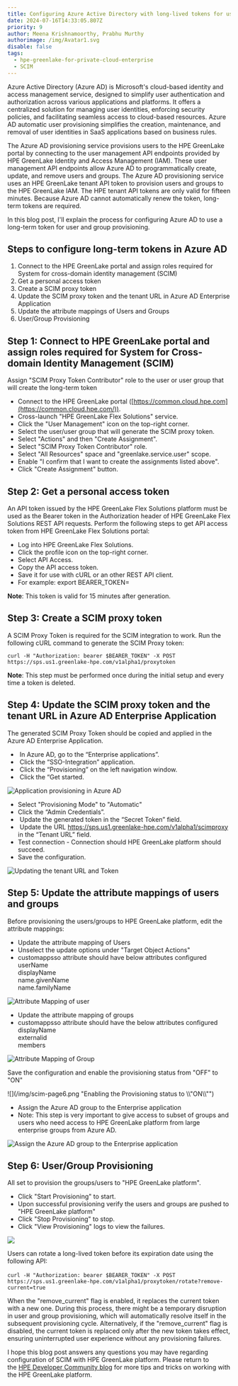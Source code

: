 ```yaml
---
title: Configuring Azure Active Directory with long-lived tokens for user provisioning
date: 2024-07-16T14:33:05.807Z
priority: 9
author: Meena Krishnamoorthy, Prabhu Murthy
authorimage: /img/Avatar1.svg
disable: false
tags:
  - hpe-greenlake-for-private-cloud-enterprise
  - SCIM
---
```

Azure Active Directory (Azure AD) is Microsoft's cloud-based identity and access management service, designed to simplify user authentication and authorization across various applications and platforms. It offers a centralized solution for managing user identities, enforcing security policies, and facilitating seamless access to cloud-based resources. Azure AD automatic user provisioning simplifies the creation, maintenance, and removal of user identities in SaaS applications based on business rules.

The Azure AD provisioning service provisions users to the HPE GreenLake portal by connecting to the user management API endpoints provided by HPE GreenLake Identity and Access Management (IAM). These user management API endpoints allow Azure AD to programmatically create, update, and remove users and groups. The Azure AD provisioning service uses an HPE GreenLake tenant API token to provision users and groups to the HPE GreenLake IAM.  The HPE tenant API tokens are only valid for fifteen minutes. Because Azure AD cannot automatically renew the token, long-term tokens are required.

I﻿n this blog post, I'll explain the process for configuring Azure AD to use a long-term token for user and group provisioning.

## S﻿teps to configure long-term tokens in Azure AD

1. Connect to the HPE GreenLake portal and assign roles required for System for cross-domain identity management (SCIM)
2. G﻿et a personal access token
3. C﻿reate a SCIM proxy token
4. U﻿pdate the SCIM proxy token and the tenant URL in Azure AD Enterprise Application
5. Update the attribute mappings of Users and Groups
6. User/Group Provisioning

## S﻿tep 1: Connect to HPE GreenLake portal and assign roles required for System for Cross-domain Identity Management (SCIM)

A﻿ssign "SCIM Proxy Token Contributor" role to the user or user group that will create the long-term token

* Connect to the HPE GreenLake portal ([https://common.cloud.hpe.com](https://common.cloud.hpe.com/)).
* Cross-launch "HPE GreenLake Flex Solutions" service.
* C﻿lick the "User Management" icon on the top-right corner.
* S﻿elect the user/user group that will generate the SCIM proxy token.
* S﻿elect "Actions" and then "Create Assignment".
* S﻿elect "SCIM Proxy Token Contributor" role.
* S﻿elect "All Resources" space and "greenlake.service.user" scope.
* E﻿nable "I confirm that I want to create the assignments listed above".
* C﻿lick "Create Assignment" button.



## S﻿tep 2: G﻿et a personal access token

An API token issued by the HPE GreenLake Flex Solutions platform must be used as the Bearer token in the Authorization header of HPE GreenLake Flex Solutions REST API requests. Perform the following steps to get API access token from HPE GreenLake Flex Solutions portal:

* Log into HPE GreenLake Flex Solutions.
* Click the profile icon on the top-right corner.
* Select API Access.
* Copy the API access token.
* Save it for use with cURL or an other REST API client.
* For example: export BEARER_TOKEN=<paste token value>

**N﻿ote**: This token is valid for 15 minutes after generation.

## S﻿tep 3: Create a SCIM proxy token

A SCIM Proxy Token is required for the SCIM integration to work. Run the following cURL command to generate the SCIM Proxy token:

`curl -H "Authorization: bearer $BEARER_TOKEN" -X POST https://sps.us1.greenlake-hpe.com/v1alpha1/proxytoken`

**N﻿ote**: This step must be performed once during the initial setup and every time a token is deleted.

## S﻿tep 4: Update the SCIM proxy token and the tenant URL in Azure AD Enterprise Application

The generated SCIM Proxy Token should be copied and applied in the Azure AD Enterprise Application.

*  In Azure AD, go to the “Enterprise applications”.
*  Click the “SSO-Integration” application.
*  Click the “Provisioning” on the left navigation window.
*  Click the “Get started.

![](/img/scim-page1.png "Application provisioning in Azure AD")

* Select "Provisioning Mode" to "Automatic" 
* Click the “Admin Credentials”.
*  Update the generated token in the “Secret Token” field.
*  Update the URL https://sps.us1.greenlake-hpe.com/v1alpha1/scimproxy in the “Tenant URL” field.
* Test connection - Connection should HPE GreenLake platform should succeed.
* Save the configuration.

![](/img/scim-page2.png "Updating the tenant URL and Token")

## S﻿tep 5: Update the attribute mappings of users and groups

Before provisioning the users/groups to HPE GreenLake platform, edit the attribute mappings:

* Update the attribute mapping of Users
* Unselect the update options under "Target Object Actions"
* customappsso attribute should have below attributes configured\
    userName\
    displayName\
    name.givenName\
    name.familyName

![](/img/scim-page3.png "Attribute Mapping of user")

* Update the attribute mapping of groups
* customappsso attribute should have the below attributes configured\
    displayName\
    externalid\
    members

![](/img/scim-page4.png "Attribute Mapping of Group")

Save the configuration and enable the provisioning status from "OFF" to "ON"

![](/img/scim-page6.png "Enabling the Provisioning status to \\\\"ON\\\\"")

* Assign the Azure AD group to the Enterprise application
* Note: This step is very important to give access to subset of groups and users who need access to HPE GreenLake platform from large enterprise groups from Azure AD.

![](/img/scim-page5.png "Assign the Azure AD group to the Enterprise application")

## S﻿tep 6: User/Group Provisioning

All set to provision the groups/users to "HPE GreenLake platform". 

* Click "Start Provisioning" to start.
* Upon successful provisioning verify the users and groups are pushed to "HPE GreenLake platform"  
* Click "Stop Provisioning" to stop.
* Click "View Provisioning" logs to view the failures.

![](/img/scim-page7.png)

U﻿sers can rotate a long-lived token before its expiration date using the following API:

﻿`curl -H "Authorization: bearer $BEARER_TOKEN" -X POST https://sps.us1.greenlake-hpe.com/v1alpha1/proxytoken/rotate?remove-current=true`

When the "remove_current" flag is enabled, it replaces the current token with a new one. During this process, there might be a temporary disruption in user and group provisioning, which will automatically resolve itself in the subsequent provisioning cycle. Alternatively, if the "remove_current" flag is disabled, the current token is replaced only after the new token takes effect, ensuring uninterrupted user experience without any provisioning failures.

I hope this blog post answers any questions you may have regarding configuration of SCIM with HPE GreenLake platform. Please return to the [HPE Developer Community blog](https://developer.hpe.com/blog/) for more tips and tricks on working with the HPE GreenLake platform.